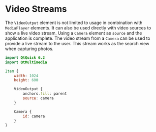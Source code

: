# Video Streams

The `VideoOutput` element is not limited to usage in combination with `MediaPlayer` elements. It can also be used directly with video sources to show a live video stream. Using a `Camera` element as `source` and the application is complete. The video stream from a `Camera` can be used to provide a live stream to the user. This stream works as the search view when capturing photos.

```qml
import QtQuick 6.2
import QtMultimedia

Item {
    width: 1024
    height: 600

    VideoOutput {
        anchors.fill: parent
        source: camera
    }

    Camera {
        id: camera
    }
}
```

